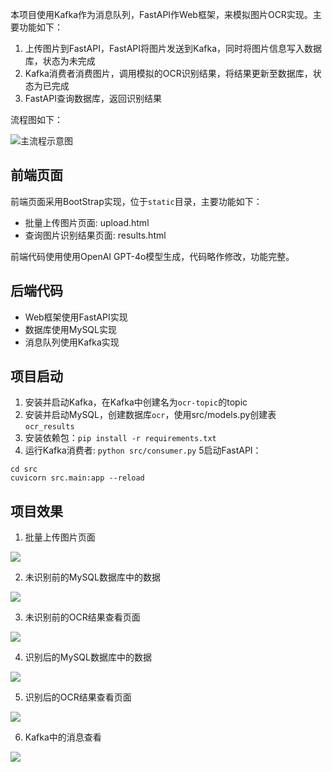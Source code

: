 本项目使用Kafka作为消息队列，FastAPI作Web框架，来模拟图片OCR实现。主要功能如下：

1. 上传图片到FastAPI，FastAPI将图片发送到Kafka，同时将图片信息写入数据库，状态为未完成
2. Kafka消费者消费图片，调用模拟的OCR识别结果，将结果更新至数据库，状态为已完成
3. FastAPI查询数据库，返回识别结果

流程图如下：

![主流程示意图](https://s2.loli.net/2025/02/07/PD3Cd9ubp4zqrW7.png)

## 前端页面

前端页面采用BootStrap实现，位于`static`目录，主要功能如下：

- 批量上传图片页面: upload.html
- 查询图片识别结果页面: results.html

前端代码使用使用OpenAI GPT-4o模型生成，代码略作修改，功能完整。

## 后端代码

- Web框架使用FastAPI实现
- 数据库使用MySQL实现
- 消息队列使用Kafka实现

## 项目启动

1. 安装并启动Kafka，在Kafka中创建名为`ocr-topic`的topic
2. 安装并启动MySQL，创建数据库`ocr`，使用src/models.py创建表`ocr_results`
3. 安装依赖包：`pip install -r requirements.txt`
4. 运行Kafka消费者: `python src/consumer.py`
5启动FastAPI：

```shell
cd src
cuvicorn src.main:app --reload
```

## 项目效果

1. 批量上传图片页面

![](https://s2.loli.net/2025/02/07/zmJNMbFklcDEOCg.png)

2. 未识别前的MySQL数据库中的数据

![](https://s2.loli.net/2025/02/07/XkLzDQv71TW2nPm.png)

3. 未识别前的OCR结果查看页面

![](https://s2.loli.net/2025/02/07/OeCXQIH6qMphLGo.png)


4. 识别后的MySQL数据库中的数据

![](https://s2.loli.net/2025/02/07/swGvKxtBQDNeP9M.png)

5. 识别后的OCR结果查看页面

![](https://s2.loli.net/2025/02/07/jzrO6UMoCYk2BGR.png)

6. Kafka中的消息查看

![](https://s2.loli.net/2025/02/07/PVZJslmyYHuIQFA.png)